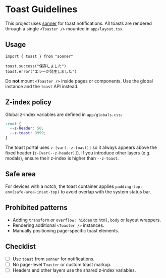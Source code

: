 # Toast Guidelines

This project uses [sonner](https://sonner.emilkowal.ski/) for toast notifications.
All toasts are rendered through a single `<Toaster />` mounted in `app/layout.tsx`.

## Usage

```tsx
import { toast } from "sonner"

toast.success("保存しました")
toast.error("エラーが発生しました")
```

Do **not** mount `<Toaster />` inside pages or components. Use the global instance and the
`toast` API instead.

## Z-index policy

Global z-index variables are defined in `app/globals.css`:

```css
:root {
  --z-header: 50;
  --z-toast: 9999;
}
```

The toast portal uses `z-[var(--z-toast)]` so it always appears above the fixed header
(`z-[var(--z-header)]`). If you introduce other layers (e.g. modals), ensure their
z-index is higher than `--z-toast`.

## Safe area

For devices with a notch, the toast container applies `padding-top: env(safe-area-inset-top)`
to avoid overlap with the system status bar.

## Prohibited patterns

- Adding `transform` or `overflow: hidden` to `html`, `body` or layout wrappers.
- Rendering additional `<Toaster />` instances.
- Manually positioning page-specific toast elements.

## Checklist

- [ ] Use `toast` from `sonner` for notifications.
- [ ] No page-level `Toaster` or custom toast markup.
- [ ] Headers and other layers use the shared z-index variables.
